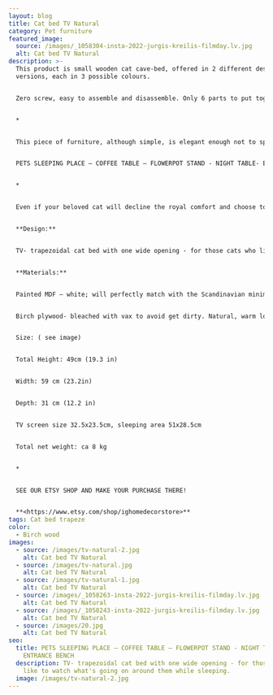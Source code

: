 ```yaml
---
layout: blog
title: Cat bed TV Natural
category: Pet furniture
featured_image:
  source: /images/_1058304-insta-2022-jurgis-kreilis-filmday.lv.jpg
  alt: Cat bed TV Natural
description: >-
  This product is small wooden cat cave-bed, offered in 2 different design
  versions, each in 3 possible colours.


  Zero screw, easy to assemble and disassemble. Only 6 parts to put together.


  *


  This piece of furniture, although simple, is elegant enough not to spoil the overall look of your home interior. Can be used not only as a bed for your pet, but also as a bedside or coffee table, pot stand or small entryway stool.


  PETS SLEEPING PLACE – COFFEE TABLE – FLOWERPOT STAND - NIGHT TABLE- ENTRANCE BENCH


  *


  Even if your beloved cat will decline the royal comfort and choose to sleep elsewhere, you will easily find another practical and equally stylish application for the object – use it as a coffee table or a flowerpot stand.


  **Design:**


  TV- trapezoidal cat bed with one wide opening - for those cats who like to watch what's going on around them while sleeping.


  **Materials:**


  Painted MDF – white; will perfectly match with the Scandinavian minimalistic interior design!


  Birch plywood- bleached with vax to avoid get dirty. Natural, warm look.


  Size: ( see image)


  Total Height: 49cm (19.3 in)


  Width: 59 cm (23.2in)


  Depth: 31 cm (12.2 in)


  TV screen size 32.5x23.5cm, sleeping area 51x28.5cm


  Total net weight: ca 8 kg


  *


  SEE OUR ETSY SHOP AND MAKE YOUR PURCHASE THERE!


  **<https://www.etsy.com/shop/ighomedecorstore>**
tags: Cat bed trapeze
color:
  - Birch wood
images:
  - source: /images/tv-natural-2.jpg
    alt: Cat bed TV Natural
  - source: /images/tv-natural.jpg
    alt: Cat bed TV Natural
  - source: /images/tv-natural-1.jpg
    alt: Cat bed TV Natural
  - source: /images/_1058263-insta-2022-jurgis-kreilis-filmday.lv.jpg
    alt: Cat bed TV Natural
  - source: /images/_1058243-insta-2022-jurgis-kreilis-filmday.lv.jpg
    alt: Cat bed TV Natural
  - source: /images/20.jpg
    alt: Cat bed TV Natural
seo:
  title: PETS SLEEPING PLACE – COFFEE TABLE – FLOWERPOT STAND - NIGHT TABLE-
    ENTRANCE BENCH
  description: TV- trapezoidal cat bed with one wide opening - for those cats who
    like to watch what's going on around them while sleeping.
  image: /images/tv-natural-2.jpg
---
```

